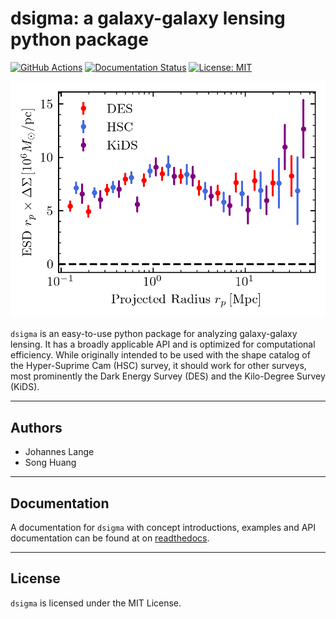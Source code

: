 # dsigma: a galaxy-galaxy lensing python package

[![GitHub Actions](https://github.com/johannesulf/dsigma/actions/workflows/build.yml/badge.svg)](https://github.com/johannesulf/dsigma/actions/workflows/build.yml)
[![Documentation Status](https://readthedocs.org/projects/dsigma/badge/?version=latest)](https://dsigma.readthedocs.io/en/latest/)
[![License: MIT](https://img.shields.io/badge/License-MIT-blue.svg)](https://raw.githubusercontent.com/johannesulf/dsigma/main/LICENSE)

![plot](https://raw.githubusercontent.com/johannesulf/dsigma/main/docs/plot.png)

`dsigma` is an easy-to-use python package for analyzing galaxy-galaxy lensing.
It has a broadly applicable API and is optimized for computational efficiency.
While originally intended to be used with the shape catalog of the
Hyper-Suprime Cam (HSC) survey, it should work for other surveys, most
prominently the Dark Energy Survey (DES) and the Kilo-Degree Survey (KiDS).

---

## Authors

* Johannes Lange
* Song Huang

---

## Documentation

A documentation for `dsigma` with concept introductions, examples and API
documentation can be found at on [readthedocs](dsigma.readthedocs.io).

---

## License

`dsigma` is licensed under the MIT License.
